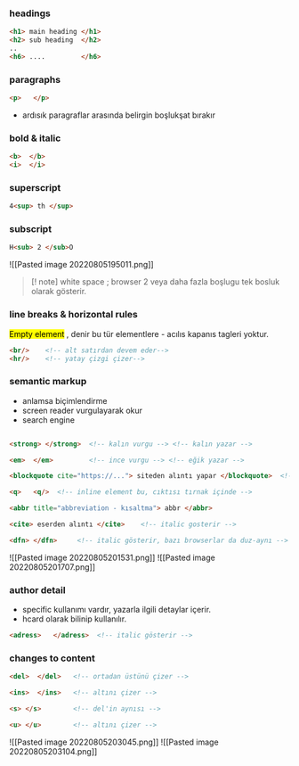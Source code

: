 ### headings

```html
<h1> main heading </h1>
<h2> sub heading  </h2>
..
<h6> ....         </h6>
```

###  paragraphs

```html
<p>   </p>
```
- ardısık paragraflar arasında belirgin boşlukşat bırakır

### bold & italic

```html
<b>  </b>
<i>  </i>
```

### superscript

```html
4<sup> th </sup>    
```

### subscript

```html
H<sub> 2 </sub>O
```

![[Pasted image 20220805195011.png]]

> [! note]
> white space ; browser 2 veya daha fazla boşlugu tek bosluk olarak gösterir.


### line breaks & horizontal rules

<mark class="hltr-green">Empty element</mark> , denir bu tür elementlere - acılıs kapanıs tagleri yoktur.

```html
<br/>    <!-- alt satırdan devem eder-->
<hr/>    <!-- yatay çizgi çizer-->
```

### semantic markup
- anlamsa biçimlendirme
- screen reader vurgulayarak okur
- search engine

```html

<strong> </strong>  <!-- kalın vurgu --> <!-- kalın yazar -->

<em>  </em>         <!-- ince vurgu --> <!-- eğik yazar -->

<blockquote cite="https://..."> siteden alıntı yapar </blockquote>  <!-- satırbası yapar düz yazı olarak  --> <!-- BLOCK ELEMENT -->

<q>   <q/>  <!-- inline element bu, cıktısı tırnak içinde -->

<abbr title="abbreviation - kısaltma"> abbr </abbr> 

<cite> eserden alıntı </cite>    <!-- italic gosterir -->

<dfn> </dfn>     <!-- italic gösterir, bazı browserlar da duz-aynı -->

```

![[Pasted image 20220805201531.png]]
![[Pasted image 20220805201707.png]]


### author detail
- specific kullanımı vardır, yazarla ilgili detaylar içerir.
- hcard olarak bilinip kullanılır.

```html
<adress>   </adress>  <!-- italic gösterir -->
```

### changes to content

```html
<del>  </del>   <!-- ortadan üstünü çizer --> 

<ins>  </ins>   <!-- altını çizer --> 

<s> </s>        <!-- del'in aynısı -->

<u> </u>        <!-- altını çizer -->
```
![[Pasted image 20220805203045.png]]
![[Pasted image 20220805203104.png]]


